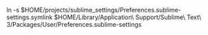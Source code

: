 ln -s $HOME/projects/sublime_settings/Preferences.sublime-settings.symlink $HOME/Library/Application\ Support/Sublime\ Text\ 3/Packages/User/Preferences.sublime-settings